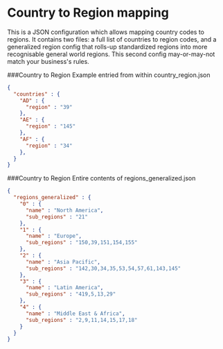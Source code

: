 Country to Region mapping
==============

This is a JSON configuration which allows mapping country codes to regions. It contains two files: a full list of countries to region codes, and a generalized region config that rolls-up standardized regions into more recognisable general world regions. This second config may-or-may-not match your business's rules.

###Country to Region
Example entried from within country_region.json
```json
{
  "countries" : {
    "AD" : {
      "region" : "39"
    },
    "AE" : {
      "region" : "145"
    },
    "AF" : {
      "region" : "34"
    },
  }
}
```

###Country to Region
Entire contents of regions_generalized.json
```json
{
  "regions_generalized" : {
    "0" : {
      "name" : "North America",
      "sub_regions" : "21"
    },
    "1" : {
      "name" : "Europe",
      "sub_regions" : "150,39,151,154,155"
    },
    "2" : {
      "name" : "Asia Pacific",
      "sub_regions" : "142,30,34,35,53,54,57,61,143,145"
    },
    "3" : {
      "name" : "Latin America",
      "sub_regions" : "419,5,13,29"
    },
    "4" : {
      "name" : "Middle East & Africa",
      "sub_regions" : "2,9,11,14,15,17,18"
    }
  }
}
```
